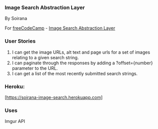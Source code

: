 ### Image Search Abstraction Layer
By Soirana

For [freeCodeCamp](http://freecodecamp.com) - [Image Search Abstraction Layer](https://www.freecodecamp.com/challenges/image-search-abstraction-layer)

### **User Stories**

1. I can get the image URLs, alt text and page urls for a set of images relating to a given search string.
2. I can paginate through the responses by adding a ?offset={number} parameter to the URL.
3. I can get a list of the most recently submitted search strings.

### Heroku:
[https://soirana-image-search.herokuapp.com]

### Uses
Imgur API
